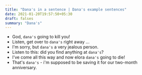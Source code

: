 ```yaml
---
title: "Dana's in a sentence | Dana's example sentences"
date: 2021-01-20T19:57:50+05:30
draft: falses
summary: "Dana's"
---
```

- God, `dana's` going to kill you!
- Listen, get over to `dana's` right away ...
- I'm sorry, but `dana's` a very jealous person.
- Listen to this: did you find anything at `dana's`?
- I've come all this way and now elora `dana's` going to die!
- That's `dana's` - i'm supposed to be saving it for our two-month anniversary.
                 
